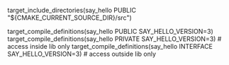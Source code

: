 target_include_directories(say_hello PUBLIC "${CMAKE_CURRENT_SOURCE_DIR}/src")

target_compile_definitions(say_hello PUBLIC SAY_HELLO_VERSION=3)
target_compile_definitions(say_hello PRIVATE SAY_HELLO_VERSION=3) # access inside lib only
target_compile_definitions(say_hello INTERFACE SAY_HELLO_VERSION=3) # access outside lib only